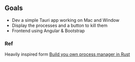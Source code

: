 ## Goals
- Dev a simple Tauri app working on Mac and Window
- Display the processes and a button to kill them
- Frontend using Angular & Bootstrap

### Ref
Heavily inspired form [Build you own process manager in Rust](https://www.youtube.com/watch?v=2JsAsjcws2o)

